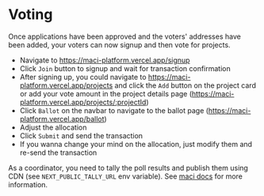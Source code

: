 # Voting

Once applications have been approved and the voters' addresses have been added, your voters can now signup and then vote for projects.

- Navigate to https://maci-platform.vercel.app/signup
- Click `Join` button to signup and wait for transaction confirmation
- After signing up, you could navigate to https://maci-platform.vercel.app/projects and click the `Add` button on the project card or add your vote amount in the project details page (https://maci-platform.vercel.app/projects/:projectId)
- Click `Ballot` on the navbar to navigate to the ballot page (https://maci-platform.vercel.app/ballot)
- Adjust the allocation
- Click `Submit` and send the transaction
- If you wanna change your mind on the allocation, just modify them and re-send the transaction

As a coordinator, you need to tally the poll results and publish them using CDN (see `NEXT_PUBLIC_TALLY_URL` env variable). See [maci docs](https://maci.pse.dev/docs/integrating#poll-finalization) for more information.
